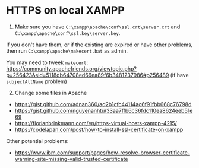 # HTTPS on local XAMPP

1. Make sure you have `C:\xampp\apache\conf\ssl.crt\server.crt` and `C:\xampp\apache\conf\ssl.key\server.key`.

If you don't have them, or if the existing are expired or have other problems, then run `C:\xampp\apache\makecert.bat` as admin.

You may need to tweek `makecert`: https://community.apachefriends.org/viewtopic.php?p=256423&sid=5118db64708ed66ea89f6b3481237986#p256489 (if have `subjectAltName` problem)

2. Change some files in Apache

- https://gist.github.com/adnan360/ad2b1cfc44114ac6f91fbb668c76798d
- https://gist.github.com/nguyenanhtu/33aa7ffb6c36fdc110ea8624eeb51e69
- https://florianbrinkmann.com/en/https-virtual-hosts-xampp-4215/
- https://codelapan.com/post/how-to-install-ssl-certificate-on-xampp

Other potential problems:
- https://www.ibm.com/support/pages/how-resolve-browser-certificate-warning-site-missing-valid-trusted-certificate
